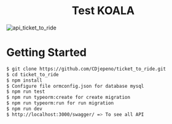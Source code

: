 <p align="center"><h1 align="center">
Test KOALA
</h1>

![api_ticket_to_ride](https://user-images.githubusercontent.com/43074465/140535205-9368e541-43aa-4f43-9b56-ae7168f4f959.png)

# Getting Started
```bash
$ git clone https://github.com/CDjepeno/ticket_to_ride.git
$ cd ticket_to_ride
$ npm install
$ Configure file ormconfig.json for database mysql
$ npm run test
$ npm run typeorm:create for create migration
$ npm run typeorm:run for run migration
$ npm run dev
$ http://localhost:3000/swagger/ => To see all API
```    
